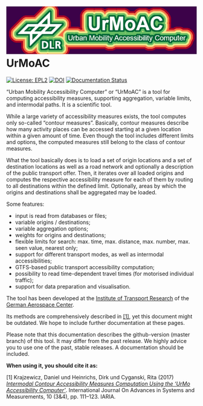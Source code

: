 # ![UrMoAC_logo2_shade1.png](./images/UrMoAC_logo2_shade1.png) UrMoAC
[![License: EPL2](https://img.shields.io/badge/license-EPL2-green)](https://github.com/DLR-VF/UrMoAC/blob/master/LICENSE.md)
[![DOI](https://img.shields.io/badge/doi-10.5281%2Fzenodo.13142701-blue)](https://doi.org/10.5281/zenodo.13142701)
[![Documentation Status](https://readthedocs.org/projects/urmoac/badge/?version=latest)](https://urmoac.readthedocs.io/en/latest/?badge=latest)

&ldquo;Urban Mobility Accessibility Computer&rdquo; or &ldquo;UrMoAC&rdquo; is a tool for computing accessibility measures, supporting aggregation, variable limits, and intermodal paths. It is a scientific tool.

While a large variety of accessibility measures exists, the tool computes only so-called &ldquo;contour measures&rdquo;. Basically, contour measures describe how many activity places can be accessed starting at a given location within a given amount of time. Even though the tool includes different limits and options, the computed measures still belong to the class of contour measures.

What the tool basically does is to load a set of origin locations and a set of destination locations as well as a road network and optionally a description of the public transport offer. Then, it iterates over all loaded origins and computes the respective accessibility measure for each of them by routing to all destinations within the defined limit. Optionally, areas by which the origins and destinations shall be aggregated may be loaded.

Some features:

* input is read from databases or files;
* variable origins / destinations;
* variable aggregation options;
* weights for origins and destinations;
* flexible limits for search: max. time, max. distance, max. number, max. seen value, nearest only;
* support for different transport modes, as well as intermodal accessibilities;
* GTFS-based public transport accessibility computation;
* possibility to read time-dependent travel times (for motorised individual traffic);
* support for data preparation and visualisation.

The tool has been developed at the [Institute of Transport Research](http://www.dlr.de/vf) of the [German Aerospace Center](http://www.dlr.de).

Its methods are comprehensively described in [[1]](Publications.md#1), yet this document might be outdated. We hope to include further documentation at these pages.

<norelease>Please note that this documentation describes the github-version (master branch) of this tool. It may differ from the past release. We highly advice you to use one of the past, stable releases. A documentation should be included.</norelease>

**When using it, you should cite it as:**

[1] Krajzewicz, Daniel und Heinrichs, Dirk und Cyganski, Rita (2017) [_Intermodal Contour Accessibility Measures Computation Using the &lsquo;UrMo Accessibility Computer&rsquo;_](https://elib.dlr.de/118235/). International Journal On Advances in Systems and Measurements, 10 (3&4), pp. 111&ndash;123. IARIA.




